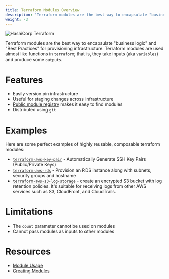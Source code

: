 ```yaml
---
title: Terraform Modules Overview
description: 'Terraform modules are the best way to encapsulate "business logic" and "Best Practices" for provisioning infrastructure.'
weight: -3
---
```


![HashiCorp Terraform](/assets/774b11e-terraform.png)

Terraform modules are the best way to encapsulate "business logic" and "Best Practices" for provisioning infrastructure. Terraform modules are used almost like functions in `terraform`; that is, they take inputs (aka `variables`) and produce some `outputs`.

# Features

- Easily version pin infrastructure
- Useful for staging changes across infrastructure
- [Public module registry](https://registry.terraform.io) makes it easy to find modules
- Distributed using `git`

# Examples

Here are some perfect examples of highly reusable, composable terraform modules:

- [`terraform-aws-key-pair`](https://github.com/cloudposse/terraform-aws-key-pair) - Automatically Generate SSH Key Pairs (Public/Private Keys)
- [`terraform-aws-rds`](https://github.com/cloudposse/terraform-aws-rds) - Provision an RDS instance along with subnets, security groups and hostname
- [`terraform-aws-s3-log-storage`](https://github.com/cloudposse/terraform-aws-s3-log-storage) - create an encrypted S3 bucket with log retention policies. It's suitable for receiving logs from other AWS services such as S3, CloudFront, and CloudTrails.

# Limitations

- The `count` parameter cannot be used on modules
- Cannot pass modules as inputs to other modules

# Resources

- [Module Usage](https://www.terraform.io/docs/modules/usage.html)
- [Creating Modules](https://www.terraform.io/docs/modules/create.html)
